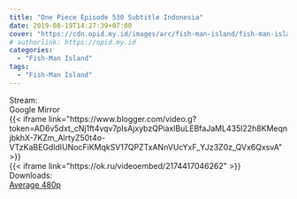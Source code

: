 ```yaml
---
title: "One Piece Episode 530 Subtitle Indonesia"
date: 2019-08-19T14:27:39+07:00
cover: "https://cdn.opid.my.id/images/arc/fish-man-island/fish-man-island.webp" # Optional, cover
# authorlink: https://opid.my.id
categories:
  - "Fish-Man Island"
tags:
  - "Fish-Man Island"
---
```

<div class="ui menu violet borderless inverted">
  <div class="header item active">
        Stream:
    </div>
  <a class="active item" data-tab="google">
    <i class="google drive icon"></i> Google
  </a>
  <a class="item nounderline" data-tab="mirror">
    <i class="odnoklassniki icon"></i> Mirror
  </a>
</div>
<div class="ui bottom attached tab segment active" style="border:0 !important;" data-tab="google">
{{< iframe link="https://www.blogger.com/video.g?token=AD6v5dxt_cNj1ft4vqv7pIsAjxybzQPiaxlBuLEBfaJaML435l22h8KMeqnjbkhX-7KZm_AlrtyZ50t4o-VTzKaBEGdldIUNocFiKMqkSV17QPZTxANnVUcYxF_YJz3Z0z_QVx6QxsvA" >}}
</div>
<div class="ui bottom attached tab segment" style="border:0 !important;" data-tab="mirror">
{{< iframe link="https://ok.ru/videoembed/2174417046262" >}}
</div>
<div class="ui menu violet borderless inverted">
  <div class="header item active">
        Downloads:
    </div>
  <a class="item nounderline" href="https://ouo.io/Evz33V" target="_blank" rel="dofollow"><i class="google drive icon"></i>
    Average 480p</a>
</div>